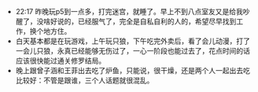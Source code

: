 - 22:17 昨晚玩p5到一点多，打完迷宫，就睡了。早上不到八点室友又是给我吵醒了，没啥好说的，已经服气了，完全是自私自利的人的，希望尽早找到工作，换个地方住。
- 白天基本都是在玩游戏，上午玩只狼，下午吃完外卖后，看了会儿动漫，打了一会儿只狼，永真已经能够无伤过了，一心一阶段也能过去了，花点时间的话应该很快能过通关修罗结局。
- 晚上跟曾子涵和王菲出去吃了炉鱼，只能说，很干燥，还是两个人一起出去吃比较好：不管是跟谁，三个人话题就很混乱。